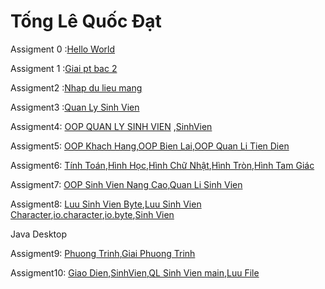 # Tống Lê Quốc Đạt

Assigment 0 :[Hello World](https://github.com/FASTTRACKSE/FFSE1703.JavaCore/blob/master/Assignments/DatTLQ/HelloWord/src/HelloWorld.java)

Assigment 1 :[Giai pt bac 2](https://github.com/FASTTRACKSE/FFSE1703.JavaCore/blob/master/Assignments/DatTLQ/Ass1/src/assigment1/Giaibac2.java)

Assigment2 :[Nhap du lieu mang](https://github.com/FASTTRACKSE/FFSE1703.JavaCore/blob/master/Assignments/DatTLQ/Ass2/src/assigment2/vidu2.java)

Assigment3 :[Quan Ly Sinh Vien](https://github.com/FASTTRACKSE/FFSE1703.JavaCore/blob/master/Assignments/DatTLQ/MenuOfMe/src/fasttrack/edu/vn/practice/School.java)

Assigment4: [OOP QUAN LY SINH VIEN](https://github.com/FASTTRACKSE/FFSE1703.JavaCore/blob/master/Assignments/DatTLQ/MyStu/src/sinhvien/QuanLySinhVien.java) ,[SinhVien](https://github.com/FASTTRACKSE/FFSE1703.JavaCore/blob/master/Assignments/DatTLQ/MyStu/src/sinhvien/Student.java)

Assigment5: [OOP Khach Hang](https://github.com/FASTTRACKSE/FFSE1703.JavaCore/blob/master/Assignments/DatTLQ/OOP%20QuanLyTienDien/src/ffse1703002/model/KhachHang.java),[OOP Bien Lai](https://github.com/FASTTRACKSE/FFSE1703.JavaCore/blob/master/Assignments/DatTLQ/OOP%20QuanLyTienDien/src/ffse1703002/model/BienLai.java),[OOP Quan Li Tien Dien](https://github.com/FASTTRACKSE/FFSE1703.JavaCore/blob/master/Assignments/DatTLQ/OOP%20QuanLyTienDien/src/ffse1703022/main/QuanLyTienDien.java)

Assigment6: [Tính Toán](https://github.com/FASTTRACKSE/FFSE1703.JavaCore/blob/master/Assignments/DatTLQ/HinhHoc/src/hinhhoc/main/TinhToan.java),[Hình Học](https://github.com/FASTTRACKSE/FFSE1703.JavaCore/blob/master/Assignments/DatTLQ/HinhHoc/src/hinhhoc/model/HinhHoc.java),[Hình Chữ Nhật](https://github.com/FASTTRACKSE/FFSE1703.JavaCore/blob/master/Assignments/DatTLQ/HinhHoc/src/hinhhoc/model/HinhChuNhat.java),[Hình Tròn](https://github.com/FASTTRACKSE/FFSE1703.JavaCore/blob/master/Assignments/DatTLQ/HinhHoc/src/hinhhoc/model/HinhTron.java),[Hình Tam Giác](https://github.com/FASTTRACKSE/FFSE1703.JavaCore/blob/master/Assignments/DatTLQ/HinhHoc/src/hinhhoc/model/HinhTamGiac.java)

Assigment7: [OOP Sinh Vien Nang Cao](https://github.com/FASTTRACKSE/FFSE1703.JavaCore/blob/master/Assignments/DatTLQ/OOPStudent/src/sinhvien/model/SinhVien.java),[Quan Li Sinh Vien](https://github.com/FASTTRACKSE/FFSE1703.JavaCore/blob/master/Assignments/DatTLQ/OOPStudent/src/quanli/main/QuanLiSV.java)

Assigment8: [Luu Sinh Vien Byte](https://github.com/FASTTRACKSE/FFSE1703.JavaCore/blob/master/Assignments/DatTLQ/OOPStudent/src/quanli/main/QuanLiSV.java),[Luu Sinh Vien Character](https://github.com/FASTTRACKSE/FFSE1703.JavaCore/blob/master/Assignments/DatTLQ/OOPStudent/src/quanli/main/QuanLySV.java),[io.character](https://github.com/FASTTRACKSE/FFSE1703.JavaCore/blob/master/Assignments/DatTLQ/OOPStudent/src/quanlisinhvien/io/TextFileFactory.java),[io.byte](https://github.com/FASTTRACKSE/FFSE1703.JavaCore/blob/master/Assignments/DatTLQ/OOPStudent/src/quanlisinhvien/io/SerializeFileFactory.java),[Sinh Vien](https://github.com/FASTTRACKSE/FFSE1703.JavaCore/blob/master/Assignments/DatTLQ/OOPStudent/src/quanli/main/QuanLiSV.java)

Java Desktop

Assigment9: [Phuong Trinh](https://github.com/FASTTRACKSE/FFSE1703.JavaCore/blob/master/Assignments/DatTLQ/GiaoDienPTBac1/src/fasttrack/ui/PhuongTrinh.java),[Giai Phuong Trinh](https://github.com/FASTTRACKSE/FFSE1703.JavaCore/blob/master/Assignments/DatTLQ/GiaoDienPTBac1/src/fasttrack/main/GiaiPhuongTrinh.java)

Assigment10: [Giao Dien](https://github.com/FASTTRACKSE/FFSE1703.JavaCore/blob/master/Assignments/DatTLQ/Assigment10/src/ass10/java/ui/QuanLi.java),[SinhVien](https://github.com/FASTTRACKSE/FFSE1703.JavaCore/blob/master/Assignments/DatTLQ/Assigment10/src/ass10/java/model/SinhVien.java),[QL Sinh Vien main](https://github.com/FASTTRACKSE/FFSE1703.JavaCore/blob/master/Assignments/DatTLQ/Assigment10/src/ass10/java/main/QuanLiSV.java),[Luu File](https://github.com/FASTTRACKSE/FFSE1703.JavaCore/blob/master/Assignments/DatTLQ/Assigment10/src/ass10/java/io/SerializeFileFactory.java)
